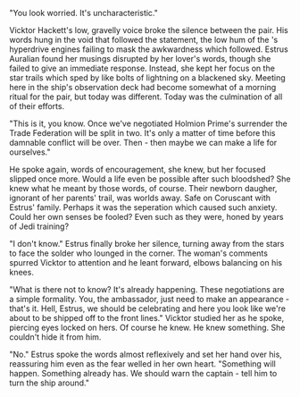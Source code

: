 "You look worried. It's uncharacteristic."

Vicktor Hackett's low, gravelly voice broke the silence between the pair. His words hung in the void that followed the statement, the low hum of the <SHIP NAME>'s hyperdrive engines failing to mask the awkwardness which followed. Estrus Auralian found her musings disrupted by her lover's words, though she failed to give an immediate response. Instead, she kept her focus on the star trails which sped by like bolts of lightning on a blackened sky. Meeting here in the ship's observation deck had become somewhat of a morning ritual for the pair, but today was different. Today was the culmination of all of their efforts.

"This is it, you know. Once we've negotiated Holmion Prime's surrender the Trade Federation will be split in two. It's only a matter of time before this damnable conflict will be over. Then - then maybe we can make a life for ourselves."

He spoke again, words of encouragement, she knew, but her focused slipped once more. Would a life even be possible after such bloodshed? She knew what he meant by those words, of course. Their newborn daugher, ignorant of her parents' trail, was worlds away. Safe on Coruscant with Estrus' family. Perhaps it was the seperation which caused such anxiety. Could her own senses be fooled? Even such as they were, honed by years of Jedi training?

"I don't know." Estrus finally broke her silence, turning away from the stars to face the solder who lounged in the corner. The woman's comments spurred Vicktor to attention and he leant forward, elbows balancing on his knees.

"What is there not to know? It's already happening. These negotiations are a simple formality. You, the ambassador, just need to make an appearance - that's it. Hell, Estrus, we should be celebrating and here you look like we're about to be shipped off to the front lines." Vicktor studied her as he spoke, piercing eyes locked on hers. Of course he knew. He knew something. She couldn't hide it from him.

"No." Estrus spoke the words almost reflexively and set her hand over his, reassuring him even as the fear welled in her own heart. "Something will happen. Something already has. We should warn the captain - tell him to turn the ship around."